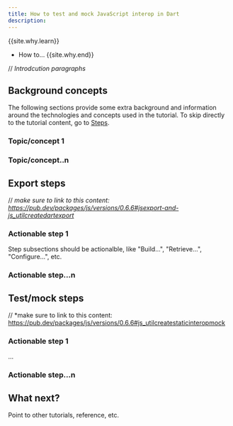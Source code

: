 ```yaml
---
title: How to test and mock JavaScript interop in Dart
description: 
---
```


{{site.why.learn}}
  * How to...
{{site.why.end}}

// *Introdcution paragraphs*

## Background concepts

The following sections provide some extra background and information
around the technologies and concepts used in the tutorial.
To skip directly to the tutorial content,
go to [Steps](#steps).

### Topic/concept 1

### Topic/concept..n

## Export steps

// *make sure to link to this content: https://pub.dev/packages/js/versions/0.6.6#jsexport-and-js_utilcreatedartexport*

### Actionable step 1

Step subsections should be actionalble, like "Build...", "Retrieve...", "Configure...", etc.

### Actionable step...n

## Test/mock steps 

// *make sure to link to this content: https://pub.dev/packages/js/versions/0.6.6#js_utilcreatestaticinteropmock

### Actionable step 1

...

### Actionable step...n

## What next?

Point to other tutorials, reference, etc.